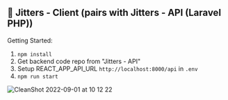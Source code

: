 ## 🤠 Jitters - Client (pairs with Jitters - API (Laravel PHP))

Getting Started:
1. `npm install`
2. Get backend code repo from "Jitters - API"
3. Setup REACT_APP_API_URL `http://localhost:8000/api` in `.env`
4. `npm run start`

![CleanShot 2022-09-01 at 10 12 22](https://user-images.githubusercontent.com/2490903/187973218-39873a51-5ac4-4dcb-b4d9-36da8340df62.png)
